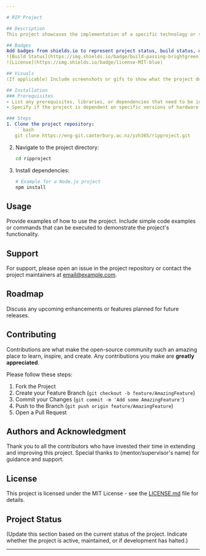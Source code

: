 ```yaml
---

# RIP Project

## Description
This project showcases the implementation of a specific technology or solution (please fill in the specific details of what your project accomplishes and its objectives). It is designed to provide a clear understanding of the application of theoretical concepts in a practical environment.

## Badges
Add badges from shields.io to represent project status, build status, or other metadata. Example:
![Build Status](https://img.shields.io/badge/build-passing-brightgreen)
![License](https://img.shields.io/badge/license-MIT-blue)

## Visuals
(If applicable) Include screenshots or gifs to show what the project does or how it works. For a text-based project, consider using code blocks or diagrams to explain concepts.

## Installation
### Prerequisites
- List any prerequisites, libraries, or dependencies that need to be installed before starting the project.
- Specify if the project is dependent on specific versions of hardware or software.

### Steps
1. Clone the project repository:
   ```bash
   git clone https://eng-git.canterbury.ac.nz/yzh365/ripproject.git
   ```
2. Navigate to the project directory:
   ```bash
   cd ripproject
   ```
3. Install dependencies:
   ```bash
   # Example for a Node.js project
   npm install
   ```

## Usage
Provide examples of how to use the project. Include simple code examples or commands that can be executed to demonstrate the project's functionality.

## Support
For support, please open an issue in the project repository or contact the project maintainers at [email@example.com](mailto:email@example.com).

## Roadmap
Discuss any upcoming enhancements or features planned for future releases.

## Contributing
Contributions are what make the open-source community such an amazing place to learn, inspire, and create. Any contributions you make are **greatly appreciated**.

Please follow these steps:
1. Fork the Project
2. Create your Feature Branch (`git checkout -b feature/AmazingFeature`)
3. Commit your Changes (`git commit -m 'Add some AmazingFeature'`)
4. Push to the Branch (`git push origin feature/AmazingFeature`)
5. Open a Pull Request

## Authors and Acknowledgment
Thank you to all the contributors who have invested their time in extending and improving this project. Special thanks to (mentor/supervisor's name) for guidance and support.

## License
This project is licensed under the MIT License - see the [LICENSE.md](LICENSE.md) file for details.

## Project Status
(Update this section based on the current status of the project. Indicate whether the project is active, maintained, or if development has halted.)

---
```

